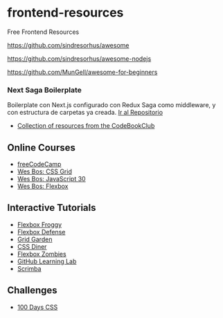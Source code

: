 # frontend-resources
Free Frontend Resources

https://github.com/sindresorhus/awesome

https://github.com/sindresorhus/awesome-nodejs

https://github.com/MunGell/awesome-for-beginners


### Next Saga Boilerplate
Boilerplate con Next.js configurado con Redux Saga como middleware, y con estructura de carpetas ya creada.
[Ir al Repositorio](https://github.com/josealvaradoo/next-saga-boilerplate)

- [Collection of resources from the CodeBookClub](https://github.com/sneyderdev/codebookclub-resources)

## Online Courses
+ [freeCodeCamp](https://www.freecodecamp.org)
+ [Wes Bos: CSS Grid](https://cssgrid.io)
+ [Wes Bos: JavaScript 30](https://javascript30.com)
+ [Wes Bos: Flexbox](https://flexbox.io)

## Interactive Tutorials
+ [Flexbox Froggy](https://flexboxfroggy.com)
+ [Flexbox Defense](http://www.flexboxdefense.com)
+ [Grid Garden](https://cssgridgarden.com)
+ [CSS Diner](https://flukeout.github.io)
+ [Flexbox Zombies](https://geddski.teachable.com/p/flexbox-zombies)
+ [GitHub Learning Lab](https://lab.github.com)
+ [Scrimba](https://scrimba.com/)

## Challenges
+ [100 Days CSS](https://100dayscss.com/)